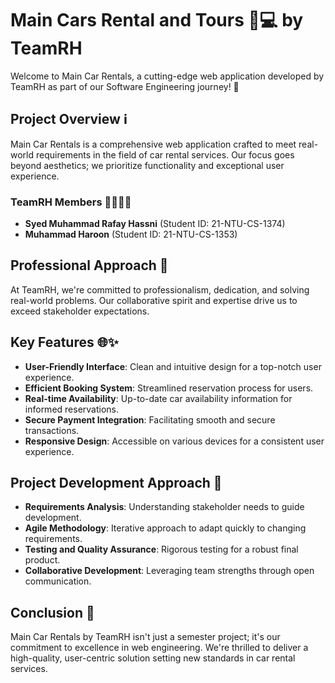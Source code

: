 # Main Cars Rental and Tours 🚗💻 by TeamRH

Welcome to Main Car Rentals, a cutting-edge web application developed by TeamRH as part of our Software Engineering journey! 🌟

## Project Overview ℹ️

Main Car Rentals is a comprehensive web application crafted to meet real-world requirements in the field of car rental services. Our focus goes beyond aesthetics; we prioritize functionality and exceptional user experience.

### TeamRH Members 👨‍💻👩‍💻

- **Syed Muhammad Rafay Hassni** (Student ID: 21-NTU-CS-1374)
- **Muhammad Haroon** (Student ID: 21-NTU-CS-1353)

## Professional Approach 🤝

At TeamRH, we're committed to professionalism, dedication, and solving real-world problems. Our collaborative spirit and expertise drive us to exceed stakeholder expectations.

## Key Features 🌐✨

- **User-Friendly Interface**: Clean and intuitive design for a top-notch user experience.
- **Efficient Booking System**: Streamlined reservation process for users.
- **Real-time Availability**: Up-to-date car availability information for informed reservations.
- **Secure Payment Integration**: Facilitating smooth and secure transactions.
- **Responsive Design**: Accessible on various devices for a consistent user experience.

## Project Development Approach 🚀

- **Requirements Analysis**: Understanding stakeholder needs to guide development.
- **Agile Methodology**: Iterative approach to adapt quickly to changing requirements.
- **Testing and Quality Assurance**: Rigorous testing for a robust final product.
- **Collaborative Development**: Leveraging team strengths through open communication.

## Conclusion 🎉

Main Car Rentals by TeamRH isn't just a semester project; it's our commitment to excellence in web engineering. We're thrilled to deliver a high-quality, user-centric solution setting new standards in car rental services.
